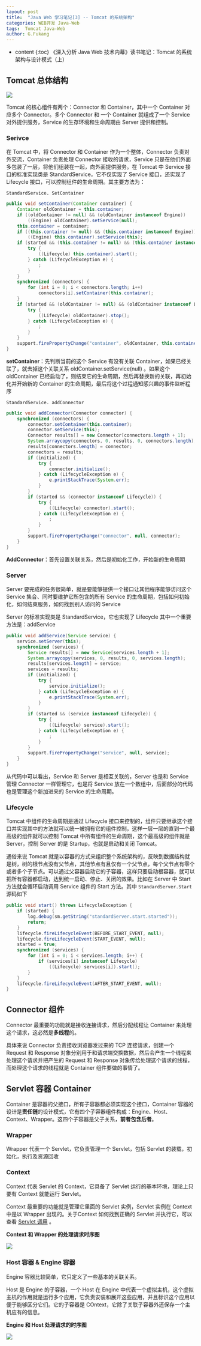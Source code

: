 ```yaml
---
layout: post
title:  "Java Web 学习笔记[3] -- Tomcat 的系统架构"
categories: WEB开发 Java-Web
tags:  Tomcat Java-Web
author: G.Fukang
---
```

* content
{:toc}
《深入分析 Java Web 技术内幕》读书笔记：Tomcat 的系统架构与设计模式（上）

## Tomcat 总体结构

![](https://github.com/gongfukangEE/gongfukangEE.github.io/raw/master/_pic/Web/tomcat%20%E6%80%BB%E4%BD%93%E7%BB%93%E6%9E%84.jpg)

Tomcat 的核心组件有两个：Connector 和 Container，其中一个 Container 对应多个 Connector。多个 Connector 和 一个 Container 就组成了一个 Service 对外提供服务，Service 的生存环境和生命周期由 Server 提供和控制。

### Serivce

在 Tomcat 中，将 Connector 和 Container 作为一个整体，Connector 负责对外交流，Container 负责处理 Connector 接收的请求，Service 只是在他们外面多包装了一层，将他们组装在一起，向外面提供服务。在 Tomcat 中 Service 接口的标准实现类是 StandardService，它不仅实现了 Service 接口，还实现了 Lifecycle 接口，可以控制组件的生命周期。其主要方法为：

`StandardService. SetContainer`

```java
public void setContainer(Container container) {
    Container oldContainer = this.container;
    if ((oldContainer != null) && (oldContainer instanceof Engine))
        ((Engine) oldContainer).setService(null);
    this.container = container;
    if ((this.container != null) && (this.container instanceof Engine))
        ((Engine) this.container).setService(this);
    if (started && (this.container != null) && (this.container instanceof Lifecycle)) {
        try {
            ((Lifecycle) this.container).start();
        } catch (LifecycleException e) {
            ;
        }
    }
    synchronized (connectors) {
        for (int i = 0; i < connectors.length; i++)
            connectors[i].setContainer(this.container);
    }
    if (started && (oldContainer != null) && (oldContainer instanceof Lifecycle)) {
        try {
            ((Lifecycle) oldContainer).stop();
        } catch (LifecycleException e) {
            ;
        }
    }
    support.firePropertyChange("container", oldContainer, this.container);
}
```

**setContainer**：先判断当前的这个 Service 有没有关联 Container，如果已经关联了，就去掉这个关联关系 oldContainer.setService(null) 。如果这个 oldContainer 已经启动了，则结束它的生命周期，然后再替换新的关联，再初始化并开始新的 Container 的生命周期，最后将这个过程通知感兴趣的事件监听程序

`StandardService. addConnector`

```java
public void addConnector(Connector connector) {
    synchronized (connectors) {
        connector.setContainer(this.container);
        connector.setService(this);
        Connector results[] = new Connector[connectors.length + 1];
        System.arraycopy(connectors, 0, results, 0, connectors.length);
        results[connectors.length] = connector;
        connectors = results;
        if (initialized) {
            try {
                connector.initialize();
            } catch (LifecycleException e) {
                e.printStackTrace(System.err);
            }
        }
        if (started && (connector instanceof Lifecycle)) {
            try {
                ((Lifecycle) connector).start();
            } catch (LifecycleException e) {
                ;
            }
        }
        support.firePropertyChange("connector", null, connector);
    }
}
```

**AddConnector**：首先设置关联关系，然后是初始化工作，开始新的生命周期

### Server

Server 要完成的任务很简单，就是要能够提供一个接口让其他程序能够访问这个 Service 集合、同时要维护它所包含的所有 Service 的生命周期，包括如何初始化，如何结束服务，如何找到别人访问的 Service

Server 的标准实现类是 StandardService，它也实现了 Lifecycle 其中一个重要方法是：addService

```java
public void addService(Service service) {
    service.setServer(this);
    synchronized (services) {
        Service results[] = new Service[services.length + 1];
        System.arraycopy(services, 0, results, 0, services.length);
        results[services.length] = service;
        services = results;
        if (initialized) {
            try {
                service.initialize();
            } catch (LifecycleException e) {
                e.printStackTrace(System.err);
            }
        }
        if (started && (service instanceof Lifecycle)) {
            try {
                ((Lifecycle) service).start();
            } catch (LifecycleException e) {
                ;
            }
        }
        support.firePropertyChange("service", null, service);
    }
}
```

从代码中可以看出，Service 和 Server 是相互关联的，Server 也是和 Service 管理 Connector 一样管理它，也是将 Service 放在一个数组中，后面部分的代码也是管理这个新加进来的 Service 的生命周期。

### Lifecycle

Tomcat 中组件的生命周期是通过 Lifecycle 接口来控制的，组件只要继承这个接口并实现其中的方法就可以统一被拥有它的组件控制，这样一层一层的直到一个最高级的组件就可以控制 Tomcat 中所有组件的生命周期，这个最高级的组件就是 Server，控制 Server 的是 Startup，也就是启动和关闭 Tomcat。

通俗来说 Tomcat 就是以容器的方式来组织整个系统架构的，反映到数据结构就是树，树的根节点没有父节点，其他节点有且仅有一个父节点，每个父节点有零个或者多个子节点。可以通过父容器启动它的子容器，这样只要启动根容器，就可以把所有容器都启动，达到统一启动、停止、关闭的效果。比如在 Server 中 Start 方法就会循环启动调用 Service 组件的 Start 方法。其中 `StandardServer.Start`源码如下

```java
public void start() throws LifecycleException {
    if (started) {
        log.debug(sm.getString("standardServer.start.started"));
        return;
    }
    lifecycle.fireLifecycleEvent(BEFORE_START_EVENT, null);
    lifecycle.fireLifecycleEvent(START_EVENT, null);
    started = true;
    synchronized (services) {
        for (int i = 0; i < services.length; i++) {
            if (services[i] instanceof Lifecycle)
                ((Lifecycle) services[i]).start();
        }
    }
    lifecycle.fireLifecycleEvent(AFTER_START_EVENT, null);
}
```

## Connector 组件

Connector 最重要的功能就是接收连接请求，然后分配线程让 Container 来处理这个请求，这必然是**多线程**的。

具体来说 Connector 负责接收浏览器发过来的 TCP 连接请求，创建一个 Request 和 Response 对象分别用于和请求端交换数据，然后会产生一个线程来处理这个请求并把产生的 Request 和 Response 对象传给处理这个请求的线程，而处理这个请求的线程就是 Container 组件要做的事情了。

## Servlet 容器 Container 

Container 是容器的父接口，所有子容器都必须实现这个接口，Container 容器的设计是**责任链**的设计模式，它有四个子容器组件构成：Engine、Host、Context、Wrapper。这四个子容器是父子关系，**前者包含后者**。

### Wrapper

Wrapper 代表一个 Servlet，它负责管理一个 Servlet，包括 Servlet 的装载，初始化，执行及资源回收

### Context

Context 代表 Servlet 的 Context，它具备了 Servlet 运行的基本环境，理论上只要有 Context 就能运行 Servlet。

Context 最重要的功能就是管理它里面的 Servlet 实例，Servlet 实例在 Context 中是以 Wrapper 出现的。关于Context 如何找到正确的 Servlet 并执行它，可以查看 [Servlet 调用](https://gongfukangee.github.io/2018/05/12/Java-Web-1-Servlet/#servlet-%E8%B0%83%E7%94%A8) 。

**Context 和 Wrapper 的处理请求时序图**

![](https://github.com/gongfukangEE/gongfukangEE.github.io/raw/master/_pic/Web/Tomcat%20Wrapper%26Context.png)

### Host 容器 & Engine 容器

Engine 容器比较简单，它只定义了一些基本的关联关系。

Host 是 Engine 的子容器，一个 Host 在 Engine 中代表一个虚拟主机，这个虚拟主机的作用就是运行多个应用，它负责安装和展开这些应用，并且标识这个应用以便于能够区分它们。它的子容器是 COntext，它除了关联子容器外还保存一个主机应有的信息。

**Engine 和 Host 处理请求的时序图**

![](https://github.com/gongfukangEE/gongfukangEE.github.io/raw/master/_pic/Web/Tomcat%20Host%26Engine.png)




